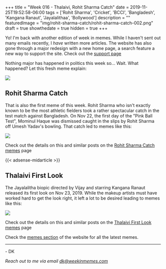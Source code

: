 +++
title = "Week 016 - Thalaivi, Rohit Sharma Catch"
date = 2019-11-25T19:52:58-06:00
tags = ['Rohit Sharma', 'Cricket', 'BCCI', 'Bangladesh', 'Kangana Ranaut', 'Jayalalithaa', 'Bollywood']
description = ""
featuredImage = "img/rohit-sharma-catch/rohit-sharma-catch-002.png"
draft = true
showthedate = true
hidden = true
+++

Yo! I'm back with another edition of week in memes. While I haven't sent out many emails recently, I *have* written more articles. The website has also gone through a major redesign with a new home page, a search feature a new way to support the site. Check out the [support page](support)

Nothing major has happened in politics this week so... Wait. What happened? Let this fresh meme explain:
<!--more-->

![](img/rohit-sharma-catch/rohit-sharma-catch-012.png)

## Rohit Sharma Catch

That is also the first meme of this week. Rohit Sharma who isn't exactly known to be the most athletic fielders took a rather spectacular catch in the test match against Bangladesh. On Nov 22, the first day of the "Pink Ball Test", Mominul Haque was dismissed caught in the slips by Rohit Sharma off Umesh Yadav's bowling. That catch led to memes like this:

![](img/rohit-sharma-catch/rohit-sharma-catch-002.png)

Check out the details on this and similar posts on the [Rohit Sharma Catch memes](memes/rohit-sharma-catch#memes) page

{{< adsense-midarticle >}}

## Thalaivi First Look

The Jayalalitha biopic directed by Vijay and starring Kangana Ranaut released its first look on Nov 23, 2019. While the makeup artists must have worked hard to get the look right, it left a lot to be desired leading to memes like this:

![](img/thalaivi-first-look/thalaivi-first-look-016.png)

Check out the details on this and similar posts on the [Thalaivi First Look memes](memes/thalaivi-first-look#memes) page


Check the [memes section](memes) of the website for all the latest memes. 




---
\- DK

*Reach out to me via email [dk@weekinmemes.com](mailto:dk@weekinmemes.com)*